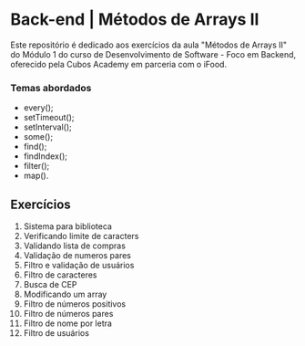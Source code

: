 # Back-end | Métodos de Arrays II

Este repositório é dedicado aos exercícios da aula "Métodos de Arrays II" do Módulo 1 do curso de Desenvolvimento de Software - Foco em Backend, oferecido pela Cubos Academy em parceria com o iFood.

### Temas abordados

- every();
- setTimeout();
- setInterval();
- some();
- find();
- findIndex();
- filter();
- map().


## Exercícios

1. Sistema para biblioteca
2. Verificando limite de caracters
3. Validando lista de compras
4. Validação de numeros pares
5. Filtro e validação de usuários
6. Filtro de caracteres
7. Busca de CEP
8. Modificando um array
9. Filtro de números positivos
10. Filtro de números pares
11. Filtro de nome por letra
12. Filtro de usuários
